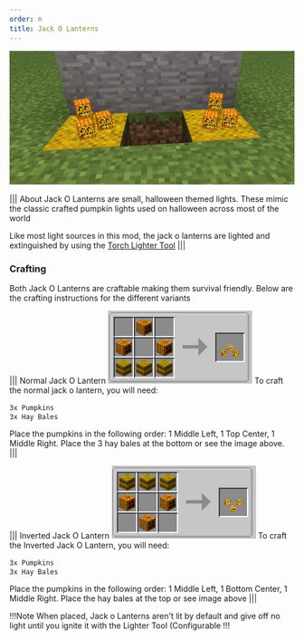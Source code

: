 ```yaml
---
order: n
title: Jack O Lanterns
---
```

![Jack O Lanterns](../../img/jack_lantern.png)

||| About
Jack O Lanterns are small, halloween themed lights. These mimic the classic crafted pumpkin lights used on halloween across most of the world

Like most light sources in this mod, the jack o lanterns are lighted and extinguished by using the [Torch Lighter Tool](../items/lighter-tool.md)
|||

### Crafting
Both Jack O Lanterns are craftable making them survival friendly. Below are the crafting instructions for the different variants

||| Normal Jack O Lantern
![Crafting Recipe](../../img/jack_craft.png)
To craft the normal jack o lantern, you will need:

    3x Pumpkins
    3x Hay Bales

Place the pumpkins in the following order: 1 Middle Left, 1 Top Center, 1 Middle Right. Place the 3 hay bales at the bottom or see the image above.
|||

||| Inverted Jack O Lantern
![Crafting Recipe](../../img/inverted_jack_craft.png)
To craft the Inverted Jack O Lantern, you will need:

    3x Pumpkins
    3x Hay Bales

Place the pumpkins in the following order: 1 Middle Left, 1 Bottom Center, 1 Middle Right. Place the hay bales at the top or see image above
|||

!!!Note
When placed, Jack o Lanterns aren't lit by default and give off no light until you ignite it with the Lighter Tool (Configurable
!!!
